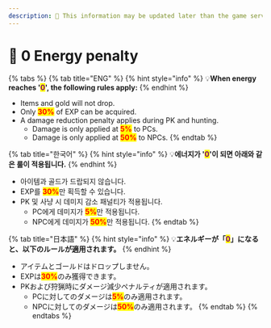 ```yaml
---
description: 🛑 This information may be updated later than the game server data.
---
```


# 📁 0 Energy penalty

{% tabs %}
{% tab title="ENG" %}
{% hint style="info" %}
💡**When energy reaches '**<mark style="color:purple;">**0**</mark>**', the following rules apply:**
{% endhint %}

* Items and gold will not drop.
* Only <mark style="color:red;">**30%**</mark> of EXP can be acquired.
* A damage reduction penalty applies during PK and hunting.
  * Damage is only applied at <mark style="color:red;">**5%**</mark> to PCs.
  * Damage is only applied at <mark style="color:red;">**50%**</mark> to NPCs.
{% endtab %}

{% tab title="한국어" %}
{% hint style="info" %}
💡**에너지가 '**<mark style="color:purple;">**0**</mark>**'이 되면 아래와 같은 룰이 적용됩니다.**
{% endhint %}

* 아이템과 골드가 드랍되지 않습니다.
* EXP를 <mark style="color:red;">**30%**</mark>만 획득할 수 있습니다.
* PK 및 사냥 시 데미지 감소 패널티가 적용됩니다.
  * PC에게 데미지가 <mark style="color:red;">**5%**</mark>만 적용됩니다.
  * NPC에게 데미지가 <mark style="color:red;">**50%**</mark>만 적용됩니다.
{% endtab %}

{% tab title="日本語" %}
{% hint style="info" %}
💡**エネルギーが「**<mark style="color:purple;">**0**</mark>**」になると、以下のルールが適用されます。**
{% endhint %}

* アイテムとゴールドはドロップしません。
* EXPは<mark style="color:red;">**30%**</mark>のみ獲得できます。
* PKおよび狩猟時にダメージ減少ペナルティが適用されます。
  * PCに対してのダメージは<mark style="color:red;">**5%**</mark>のみ適用されます。
  * NPCに対してのダメージは<mark style="color:red;">**50%**</mark>のみ適用されます。
{% endtab %}
{% endtabs %}
